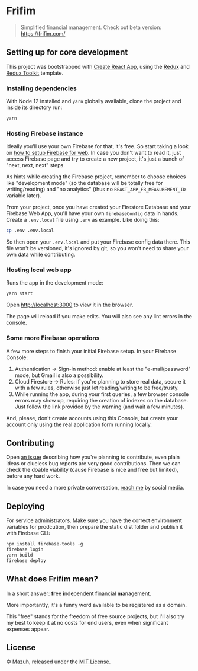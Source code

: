 # Frifim

> Simplified financial management. Check out beta version: https://frifim.com/

## Setting up for core development

This project was bootstrapped with [Create React App](https://github.com/facebook/create-react-app),
using the [Redux](https://redux.js.org/) and [Redux Toolkit](https://redux-toolkit.js.org/) template.

### Installing dependencies

With Node 12 installed and `yarn` globally available, clone the project and inside its directory run:

```sh
yarn
```

### Hosting Firebase instance

Ideally you'll use your own Firebase for that, it's free.
So start taking a look on [how to setup Firebase for web](https://firebase.google.com/docs/web/setup).
In case you don't want to read it, just access Firebase page and try to create a new project, it's
just a bunch of "next, next, next" steps.

As hints while creating the Firebase project, remember to choose choices like "development mode"
(so the database will be totally free for writing/reading) and "no analytics" (thus no `REACT_APP_FB_MEASUREMENT_ID`
variable later).

From your project, once you have created your Firestore Database and
your Firebase Web App, you'll have your own `firebaseConfig` data in hands.
Create a `.env.local` file using `.env` as example. Like doing this:

```sh
cp .env .env.local
```

So then open your `.env.local` and put your Firebase config data there. This file won't be versioned,
it's ignored by git, so you won't need to share your own data while contributing.

### Hosting local web app

Runs the app in the development mode:

```sh
yarn start
```

Open [http://localhost:3000](http://localhost:3000) to view it in the browser.

The page will reload if you make edits. You will also see any lint errors in the console.

### Some more Firebase operations

A few more steps to finish your initial Firebase setup. In your Firebase Console:

1. Authentication -> Sign-in method: enable at least the "e-mail/password" mode, but Gmail
   is also a possibility.
2. Cloud Firestore -> Rules: if you're planning to store real data,
   secure it with a few rules, otherwise just let reading/writing to be free/trusty.
3. While running the app, during your first queries, a few browser console errors may show up,
   requiring the creation of indexes on the database. Just follow the link provided by the
   warning (and wait a few minutes).

And, please, don't create accounts using this Console, but create your account only using
the real application form running locally.

## Contributing

Open [an issue](https://github.com/Mazuh/frifim/issues) describing how you're
planning to contribute, even plain ideas or clueless bug reports are very
good contributions. Then we can check the doable viability (cause Firebase
is nice and free but limited), before any hard work.

In case you need a more private conversation,
[reach me](https://www.instagram.com/frifimdicas/) by social media.

## Deploying

For service administrators. Make sure you have the correct environment variables for
prodcution, then prepare the static dist folder and publish it with Firebase CLI:

```js
npm install firebase-tools -g
firebase login
yarn build
firebase deploy
```

## What does Frifim mean?

In a short answer: **fr**ee **i**ndependent **fi**nancial **m**anagement.

More importantly, it's a funny word available to be registered as a domain.

This "free" stands for the freedom of free source projects, but I'll also try
my best to keep it at no costs for end users, even when significant expenses appear.

## License

© [Mazuh](https://github.com/Mazuh),
released under the [MIT License](https://github.com/Mazuh/frifim/blob/main/LICENSE).
